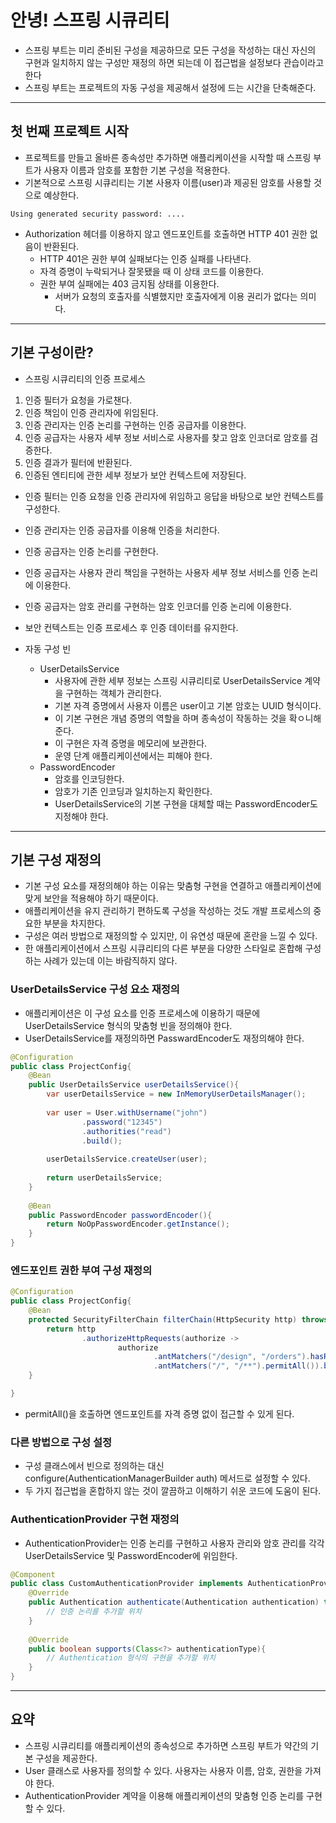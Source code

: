 # 안녕! 스프링 시큐리티

- 스프링 부트는 미리 준비된 구성을 제공하므로 모든 구성을 작성하는 대신 자신의 구현과 일치하지 않는 구성만 재정의 하면 되는데 이 접근법을
설정보다 관습이라고 한다
- 스프링 부트는 프로젝트의 자동 구성을 제공해서 설정에 드는 시간을 단축해준다.

--------

## 첫 번째 프로젝트 시작

- 프로젝트를 만들고 올바른 종속성만 추가하면 애플리케이션을 시작할 때 스프링 부트가 사용자 이름과 암호를 포함한 기본 구성을 적용한다.
- 기본적으로 스프링 시큐리티는 기본 사용자 이름(user)과 제공된 암호를 사용할 것으로 예상한다.

```text
Using generated security password: ....
```
- Authorization 헤더를 이용하지 않고 엔드포인트를 호출하면 HTTP 401 권한 없음이 반환된다.
  - HTTP 401은 권한 부여 실패보다는 인증 실패를 나타낸다.
  - 자격 증명이 누락되거나 잘못됐을 때 이 상태 코드를 이용한다.
  - 권한 부여 실패에는 403 금지됨 상태를 이용한다.
    - 서버가 요청의 호출자를 식별했지만 호출자에게 이용 권리가 없다는 의미다.

------------------

## 기본 구성이란?

- 스프링 시큐리티의 인증 프로세스
1. 인증 필터가 요청을 가로챈다.
2. 인증 책임이 인증 관리자에 위임된다.
3. 인증 관리자는 인증 논리를 구현하는 인증 공급자를 이용한다.
4. 인증 공급자는 사용자 세부 정보 서비스로 사용자를 찾고 암호 인코더로 암호를 검증한다.
5. 인증 결과가 필터에 반환된다.
6. 인증된 엔티티에 관한 세부 정보가 보안 컨텍스트에 저장된다.

- 인증 필터는 인증 요청을 인증 관리자에 위임하고 응답을 바탕으로 보안 컨텍스트를 구성한다.
- 인증 관리자는 인증 공급자를 이용해 인증을 처리한다.
- 인증 공급자는 인증 논리를 구현한다.
- 인증 공급자는 사용자 관리 책임을 구현하는 사용자 세부 정보 서비스를 인증 논리에 이용한다.
- 인증 공급자는 암호 관리를 구현하는 암호 인코더를 인증 논리에 이용한다.
- 보안 컨텍스트는 인증 프로세스 후 인증 데이터를 유지한다.

- 자동 구성 빈
  - UserDetailsService
    - 사용자에 관한 세부 정보는 스프링 시큐리티로 UserDetailsService 계약을 구현하는 객체가 관리한다.
    - 기본 자격 증명에서 사용자 이름은 user이고 기본 암호는 UUID 형식이다.
    - 이 기본 구현은 개념 증명의 역할을 하며 종속성이 작동하는 것을 확ㅇ니해준다.
    - 이 구현은 자격 증명을 메모리에 보관한다.
    - 운영 단계 애플리케이션에서는 피해야 한다.
  - PasswordEncoder
    - 암호를 인코딩한다.
    - 암호가 기존 인코딩과 일치하는지 확인한다.
    - UserDetailsService의 기본 구현을 대체할 때는 PasswordEncoder도 지정해야 한다.

-------------

## 기본 구성 재정의

- 기본 구성 요소를 재정의해야 하는 이유는 맞춤형 구현을 연결하고 애플리케이션에 맞게 보안을 적용해야 하기 때문이다.
- 애플리케이션을 유지 관리하기 편하도록 구성을 작성하는 것도 개발 프로세스의 중요한 부분을 차지한다.
- 구성은 여러 방법으로 재정의할 수 있지만, 이 유연성 때문에 혼란을 느낄 수 있다.
- 한 애플리케이션에서 스프링 시큐리티의 다른 부분을 다양한 스타일로 혼합해 구성하는 사례가 있는데 이는 바람직하지 않다.

### UserDetailsService 구성 요소 재정의

- 애플리케이션은 이 구성 요소를 인증 프로세스에 이용하기 때문에 UserDetailsService 형식의 맞춤형 빈을 정의해야 한다.
- UserDetailsService를 재정의하면 PasswardEncoder도 재정의해야 한다.

```java
@Configuration
public class ProjectConfig{
    @Bean
    public UserDetailsService userDetailsService(){
        var userDetailsService = new InMemoryUserDetailsManager();
        
        var user = User.withUsername("john")
                .password("12345")
                .authorities("read")
                .build();
        
        userDetailsService.createUser(user);
        
        return userDetailsService;
    }
    
    @Bean
    public PasswordEncoder passwordEncoder(){
        return NoOpPasswordEncoder.getInstance();
    }
}
```

### 엔드포인트 권한 부여 구성 재정의

```java
@Configuration
public class ProjectConfig{
    @Bean
    protected SecurityFilterChain filterChain(HttpSecurity http) throws Exception{
        return http
                .authorizeHttpRequests(authorize ->
                        authorize
                                .antMatchers("/design", "/orders").hasRole("ROLE_USER")
                                .antMatchers("/", "/**").permitAll()).build();
    }

}
```
- permitAll()을 호출하면 엔드포인트를 자격 증명 없이 접근할 수 있게 된다.

### 다른 방법으로 구성 설정

- 구성 클래스에서 빈으로 정의하는 대신 configure(AuthenticationManagerBuilder auth) 메서드로 설정할 수 있다.
- 두 가지 접근법을 혼합하지 않는 것이 깔끔하고 이해하기 쉬운 코드에 도움이 된다.

### AuthenticationProvider 구현 재정의

- AuthenticationProvider는 인증 논리를 구현하고 사용자 관리와 암호 관리를 각각 UserDetailsService 및 PasswordEncoder에 위임한다.

```java
@Component
public class CustomAuthenticationProvider implements AuthenticationProvider{
    @Override
    public Authentication authenticate(Authentication authentication) throws AuthenticationException{
        // 인증 논리를 추가할 위치
    }
    
    @Override
    public boolean supports(Class<?> authenticationType){
        // Authentication 형식의 구현을 추가할 위치
    }
}
```

----------------

## 요약

- 스프링 시큐리티를 애플리케이션의 종속성으로 추가하면 스프링 부트가 약간의 기본 구성을 제공한다.
- User 클래스로 사용자를 정의할 수 있다. 사용자는 사용자 이름, 암호, 권한을 가져야 한다.
- AuthenticationProvider 계약을 이용해 애플리케이션의 맞춤형 인증 논리를 구현할 수 있다.
